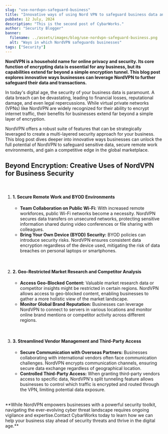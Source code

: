 ```yaml
---
slug: "use-nordvpn-safeguard-business"
title: "Innovative ways of using Nord VPN to safeguard business data and transactions."
pubDate: 12 July, 2024
description: "This is the second post of CybarWorks."
author: "Security Blogger"
banner:
  filename: ../assets/images/blog/use-nordvpn-safeguard-business.png
  alt: "Ways in which NordVPN safeguards businesses"
tags: ["Security"]
---
```


**NordVPN is a household name for online privacy and security. Its core function of encrypting data is essential for any business, but its capabilities extend far beyond a simple encryption tunnel. This blog post explores innovative ways businesses can leverage NordVPN to further safeguard their data and transactions.**

In today's digital age, the security of your business data is paramount. A data breach can be devastating, leading to financial losses, reputational damage, and even legal repercussions. While virtual private networks (VPNs) like NordVPN are widely recognized for their ability to encrypt internet traffic, their benefits for businesses extend far beyond a simple layer of encryption.

NordVPN offers a robust suite of features that can be strategically leveraged to create a multi-layered security approach for your business. This blog post dives deeper into innovative ways businesses can unlock the full potential of NordVPN to safeguard sensitive data, secure remote work environments, and gain a competitive edge in the global marketplace.

## Beyond Encryption: Creative Uses of NordVPN for Business Security

   <br />

1. #### 1. Secure Remote Work and BYOD Environments

   - **Team Collaboration on Public Wi-Fi:** With increased remote workforces, public Wi-Fi networks become a necessity. NordVPN secures data transfers on unsecured networks, protecting sensitive information shared during video conferences or file sharing with colleagues.
   - **Bring Your Own Device (BYOD) Security:** BYOD policies can introduce security risks. NordVPN ensures consistent data encryption regardless of the device used, mitigating the risk of data breaches on personal laptops or smartphones.

<br />

2. #### 2. Geo-Restricted Market Research and Competitor Analysis

   - **Access Geo-Blocked Content:** Valuable market research data or competitor insights might be restricted in certain regions. NordVPN allows access to geo-blocked content, enabling businesses to gather a more holistic view of the market landscape.
   - **Monitor Global Brand Reputation:** Businesses can leverage NordVPN to connect to servers in various locations and monitor online brand mentions or competitor activity across different regions.

<br />

3. #### 3. Streamlined Vendor Management and Third-Party Access

   - **Secure Communication with Overseas Partners:** Businesses collaborating with international vendors often face communication challenges. NordVPN encrypts communication channels, ensuring secure data exchange regardless of geographical location.
   - **Controlled Third-Party Access:** When granting third-party vendors access to specific data, NordVPN's split tunneling feature allows businesses to control which traffic is encrypted and routed through the VPN, limiting potential data exposure.

<br />
**While NordVPN empowers businesses with a powerful security toolkit, navigating the ever-evolving cyber threat landscape requires ongoing vigilance and expertise.Contact CybarWorks today to learn how we can help your business stay ahead of security threats and thrive in the digital age.**
